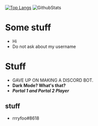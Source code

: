 [![Top Langs](https://github-readme-stats.vercel.app/api/top-langs/?username=mangorifo&layout=compact&theme=dark)](https://github.com/anuraghazra/github-readme-stats)
![GithubStats](https://github-readme-stats.vercel.app/api?username=mangorifo&show_icons=true&theme=dark&count_private=true)


# Some stuff

- Hi
- Do not ask about my username

# Stuff

- GAVE UP ON MAKING A DISCORD BOT.
- **Dark Mode? What's that?**
- ***Portal 1 and Portal 2 Player***

## stuff
- rrryfoo#8618
